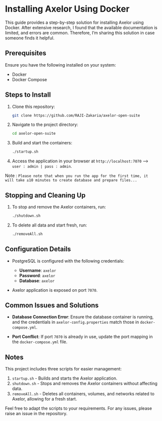 # Installing Axelor Using Docker

This guide provides a step-by-step solution for installing Axelor using Docker. After extensive research, I found that the available documentation is limited, and errors are common. Therefore, I’m sharing this solution in case someone finds it helpful.

## Prerequisites

Ensure you have the following installed on your system:

- Docker
- Docker Compose

## Steps to Install

1. Clone this repository:
   ```bash
   git clone https://github.com/RAJI-Zakaria/axelor-open-suite
   ```
2. Navigate to the project directory:
   ```bash
   cd axelor-open-suite
   ```
3. Build and start the containers:
   ```bash
   ./startup.sh
   ```
4. Access the application in your browser at `http://localhost:7070` --> `user : admin | pass : admin`.

Note : `Please note that when you run the app for the first time, it will take ±10 minutes to create database and prepare files...`

## Stopping and Cleaning Up

1. To stop and remove the Axelor containers, run:

   ```bash
   ./shutdown.sh
   ```

2. To delete all data and start fresh, run:
   ```bash
   ./removeAll.sh
   ```

## Configuration Details

- PostgreSQL is configured with the following credentials:

  - **Username**: `axelor`
  - **Password**: `axelor`
  - **Database**: `axelor`

- Axelor application is exposed on port `7070`.

## Common Issues and Solutions

- **Database Connection Error**: Ensure the database container is running, and the credentials in `axelor-config.properties` match those in `docker-compose.yml`.

- **Port Conflict**: If port `7070` is already in use, update the port mapping in the `docker-compose.yml` file.

## Notes

This project includes three scripts for easier management:

1. `startup.sh` - Builds and starts the Axelor application.
2. `shutdown.sh` - Stops and removes the Axelor containers without affecting data.
3. `removeAll.sh` - Deletes all containers, volumes, and networks related to Axelor, allowing for a fresh start.

Feel free to adapt the scripts to your requirements. For any issues, please raise an issue in the repository.

